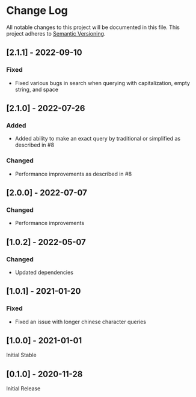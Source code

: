 # Change Log
All notable changes to this project will be documented in this file. This project adheres to [Semantic Versioning](http://semver.org/).

## [2.1.1] - 2022-09-10
### Fixed
- Fixed various bugs in search when querying with capitalization, empty string, and space

## [2.1.0] - 2022-07-26
### Added
- Added ability to make an exact query by traditional or simplified as described in #8

### Changed
- Performance improvements as described in #8

## [2.0.0] - 2022-07-07
### Changed
- Performance improvements

## [1.0.2] - 2022-05-07
### Changed
- Updated dependencies

## [1.0.1] - 2021-01-20
### Fixed
- Fixed an issue with longer chinese character queries

## [1.0.0] - 2021-01-01
Initial Stable

## [0.1.0] - 2020-11-28
Initial Release
